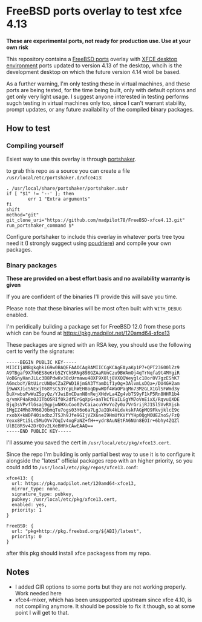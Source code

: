 # FreeBSD ports overlay to test xfce 4.13

**These are experimental ports, not ready for production use. Use at your own risk**

This repository contains a [FreeBSD ports](https://www.freebsd.org/doc/en_US.ISO8859-1/books/handbook/ports-using.html) overlay with [XFCE desktop environment](https://xfce.org/) ports updated to version 4.13 of the desktop, whcih is the development desktop on which the future version 4.14 wioll be based.

As a further warning, I'm only testing these in virtual machines, and these ports are being tested, for the time being built, only with default options and get only very light usage. I suggest anyone interested in testing performs sugch testing in virtual machines only too, since I can't warrant stability, prompt updates, or any future availability of the compiled binary packages.

## How to test

### Compiling yourself

Esiest way to use this overlay is through [portshaker](https://www.freshports.org/ports-mgmt/portshaker/).

to grab this repo as a source you can create a file `/usr/local/etc/portshaker.d/xfce413`:

```
. /usr/local/share/portshaker/portshaker.subr
if [ "$1" != '--' ]; then
        err 1 "Extra arguments"
fi
shift
method="git"
git_clone_uri="https://github.com/madpilot78/FreeBSD-xfce4.13.git"
run_portshaker_command $*
```

Configure portshaker to include this overlay in whatever ports tree tyou need it (I strongly suggect using [poudriere](https://github.com/freebsd/poudriere/wiki)) and compile your own packages.

### Binary packages

**These are provided on a best effort basis and no availability warranty is given**

If you are confident of the binaries I'll provide this will save you time.

Please note that these binaries will be most often built with `WITH_DEBUG` enabled.

I'm peridically building a package set for FreeBSD 12.0 from these ports which can be found at https://pkg.madpilot.net/120amd64-xfce13

These packages are signed with an RSA key, you should use the following cert to verify the signature:

```
-----BEGIN PUBLIC KEY-----
MIICIjANBgkqhkiG9w0BAQEFAAOCAg8AMIICCgKCAgEAyaKp1P7+QPT23600lZz9
A9TBgaf9X7h6ES8eKrb5ZYChSRNg898GZAaRUnCzu9BWAmOj4qTrNqfa9t4MYgiR
VoBGnyHanJLLc3B8PdwKv38cUrmawu48XF9X8lj8VXQQWeyglc18or8V7gzEShK7
A6mcboY/BtUircUNQeCZaZPWD18jmGA3TYamDif1yOg+3AlvmLsDQa+/DU4GH2am
j9wWXJicSNExjT68YsC53YcpLhWEH8oqDpwWDf4WaOPaqMn73MzGLX1GlSFWmd3y
BuX+wbsPwWuZSpyQz/YJwiBnCDanN8nRejXHdvLa4Zg4vbTS9yF1kP5Rn8HHR1b4
q/vmKP4aRm0JITbO5RIf0k2dfErGqXpG+aaTkCfEuILGgYM7oVnEixX/RqvuQXDE
Bjq3sVPvflGsaj9gpjwNHXuCoo02vCaiacuYHvYoZy0a7VrGrijRJ1Sl5VvRXjsh
1MgIZ4Mh87M68J0bmqTu7ogs03Y6o6a7LgJaIQk4kLdvkskFAGpMQ9FkvjklcE9c
rxobX+kWDP40iadbzJTSJh9Jfe9GIjVZX6neI9HmUfKVfYYHp0QgMOUEZnoS/FzQ
Yexx8Pti5Lc5MuOVv7OqIv4xgFaNZ+fH++ydr8AuNEtFA6NUn8EOIr+6bhy4ZQZl
UlBI8RSv42DrQOv2LXeBHRkCAwEAAQ==
-----END PUBLIC KEY-----
```

I'll assume you saved the cert in `/usr/local/etc/pkg/xfce13.cert`.

Since the repo I'm building is only partial best way to use it is to configure it alongside the "latest" official packages repo with an higher priority, so you could add to `/usr/local/etc/pkg/repos/xfce13.conf`:

```
xfce413: {
  url: https://pkg.madpilot.net/120amd64-xfce13,
  mirror_type: none,
  signature_type: pubkey,
  pubkey: /usr/local/etc/pkg/xfce13.cert,
  enabled: yes,
  priority: 1
}

FreeBSD: {
  url: "pkg+http://pkg.freebsd.org/${ABI}/latest",
  priority: 0
}
```

after this pkg should install xfce packagess from my repo.

## Notes

- I added GIR options to some ports but they are not working properly. Work needed here
- xfce4-mixer, which has been unsupported upstream since xfce 4.10, is not compiling anymore. It should be possible to fix it though, so at some point I will get to that.
